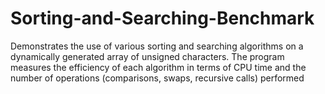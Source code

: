 # Sorting-and-Searching-Benchmark
Demonstrates the use of various sorting and searching algorithms on a dynamically generated array of unsigned characters. The program measures the efficiency of each algorithm in terms of CPU time and the number of operations (comparisons, swaps, recursive calls) performed
